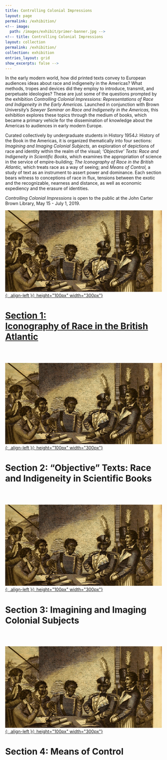 ```yaml
---
title: Controlling Colonial Impressions
layout: page
permalink: /exhibition/
<!-- image: 
  path: /images/exhibit/primer-banner.jpg -->
<!-- title: Controlling Colonial Impressions
layout: collection
permalink: /exhibition/
collection: exhibition
entries_layout: grid
show_excerpts: false -->
---
```


In the early modern world, how did printed texts convey to European audiences ideas about race and indigeneity in the Americas? What methods, tropes and devices did they employ to introduce, transmit, and perpetuate ideologies? These are just some of the questions prompted by the exhibition *Controlling Colonial Impressions: Representations of Race and Indigeneity in the Early Americas.* Launched in conjunction with Brown University’s *Sawyer Seminar on Race and Indigeneity in the Americas,* this exhibition explores these topics through the medium of books, which became a primary vehicle for the dissemination of knowledge about the Americas to audiences in early modern Europe.

Curated collectively by undergraduate students in History 1954J: History of the Book in the Americas, it is organized thematically into four sections: *Imagining and Imaging Colonial Subjects,* an exploration of depictions of race and identity within the realm of the visual; *‘Objective’ Texts: Race and Indigeneity in Scientific Books,* which examines the appropriation of science in the service of empire-building; *The Iconography of Race in the British Atlantic,* which treats race as a way of seeing; and *Means of Control,* a study of text as an instrument to assert power and dominance. Each section bears witness to conceptions of race in flux, tensions between the exotic and the recognizable, nearness and distance, as well as economic expediency and the erasure of identities.

*Controlling Colonial Impressions* is open to the public at the John Carter Brown Library, May 15 - July 1, 2019.

[![left-aligned-image](/images/exhibit/historical.jpg){: .align-left }{: height="100px" width="300px"}](exhibition/iconography/)

# [Section 1: <br> Iconography of Race in the British Atlantic](exhibition/iconography/)
<br>
<br>

[![left-aligned-image](/images/exhibit/historical.jpg){: .align-left }{: height="100px" width="300px"}](exhibition/iconography/)

# Section 2: “Objective” Texts: Race and Indigeneity in Scientific Books
<br>
<br>

[![left-aligned-image](/images/exhibit/historical.jpg){: .align-left }{: height="100px" width="300px"}](exhibition/iconography/)

# Section 3: Imagining and Imaging Colonial Subjects
<br>
<br>

[![left-aligned-image](/images/exhibit/historical.jpg){: .align-left }{: height="100px" width="300px"}](exhibition/iconography/)

# Section 4: Means of Control

<!-- <figure class="align-center">
  <a href="/exhibition/home/"><img src="{{ '/images/exhibit/primer-banner.jpg' | absolute_url }}" alt="woodcut of students in a classroom" ></a>
  <figcaption><a href="/exhibition/home"> Enter "Controlling Colonial Impressions"</a></figcaption>
</figure>  -->

<!-- <img src="/images/exhibit/primer.jpg" alt="woodcut of students in a classroom" width="30%" class="align-center" caption="text" /> -->

<!-- ![woodcut of students in a classroom]

[woodcut of students in a classroom]: /images/exhibit/primer.jpg
{: width=50%} -->

